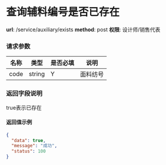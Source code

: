查询辅料编号是否已存在
=======

**url**: /service/auxiliary/exists
**method**: post
**权限**: 设计师/销售代表


### 请求参数

| 名称 |  类型  | 是否必填 | 说明 |
|------|--------|----------|------|
| code | string | Y        | 面料纺号 |

### 返回字段说明

true表示已存在

#### 返回值示例

```json
{
  "data": true,
  "message": "成功",
  "status": 100
}
```
